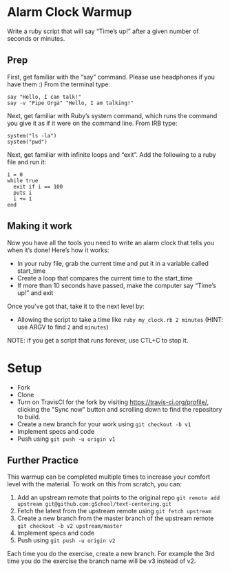 # Alarm Clock Warmup

Write a ruby script that will say “Time’s up!” after a given number of seconds or minutes.

## Prep

First, get familiar with the “say” command.  Please use headphones if you have them :)  From the terminal type:

    say "Hello, I can talk!"
    say -v "Pipe Orga" "Hello, I am talking!"

Next, get familiar with Ruby’s system command, which runs the command you give it as if it were on the command line.
From IRB type:

    system("ls -la")
    system("pwd")

Next, get familiar with infinite loops and “exit”.  Add the following to a ruby file and run it:

    i = 0
    while true
      exit if i == 100
      puts i
      i += 1
    end

## Making it work

Now you have all the tools you need to write an alarm clock that tells you when it’s done!  Here’s how it works:

* In your ruby file, grab the current time and put it in a variable called start_time
* Create a loop that compares the current time to the start_time
* If more than 10 seconds have passed, make the computer say “Time’s up!” and exit

Once you've got that, take it to the next level by:

* Allowing the script to take a time like `ruby my_clock.rb 2 minutes` (HINT: use ARGV to find `2` and `minutes`)

NOTE: if you get a script that runs forever, use CTL+C to stop it.

# Setup

* Fork
* Clone
* Turn on TravisCI for the fork by
  visiting https://travis-ci.org/profile/<github user name>, clicking the "Sync now" button
  and scrolling down to find the repository to build.
* Create a new branch for your work using `git checkout -b v1`
* Implement specs and code
* Push using `git push -u origin v1`

## Further Practice

This warmup can be completed multiple times to increase your comfort level with the material.
To work on this from scratch, you can:

1. Add an upstream remote that points to the original repo `git remote add upstream git@github.com:gSchool/text-centering.git`
1. Fetch the latest from the upstream remote using `git fetch upstream`
1. Create a new branch from the master branch of the upstream remote `git checkout -b v2 upstream/master`
1. Implement specs and code
1. Push using `git push -u origin v2`

Each time you do the exercise, create a new branch. For example the 3rd time you do the exercise the branch
name will be v3 instead of v2.
